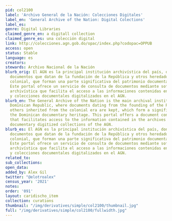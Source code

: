 ```yaml
---
pid: col2100
label: 'Archivo General de la Nación: Colecciones Digitales'
label_en: 'General Archive of the Nation: Digital Colections'
label_es:
genre: Digital Libraries
claimed_genre_en: a digitall collection
claimed_genre_es: una colección digital
link: http://colecciones.agn.gob.do/opac/index.php?codopac=OPPUB
access: open
status: Stable
language: es
creators:
stewards: Archivo Nacional de la Nación
blurb_orig: El AGN es la principal institución archivística del país, donde se custodian
  documentos que datan de la fundación de la República y otros heredados de la época
  colonial, que forman una parte significativa del patrimonio documental dominicano.
  Este portal ofrece un servicio de consulta de documentos mediante software de gestión
  archivística que facilita el acceso a las informaciones contenidas en los fondos
  y colecciones documentales digitalizados en el AGN.
blurb_en: The General Archive of the Nation is the main archival institution in the
  Dominican Republic, where documents dating from the founding of the Republic and
  others inherited from the colonial era are kept, which form a significant part of
  the Dominican documentary heritage. This portal offers a document consultation service
  that facilitates access to the information contained in the archives and to the
  documentary digitized collections of the AGN.
blurb_es: El AGN es la principal institución archivística del país, donde se custodian
  documentos que datan de la fundación de la República y otros heredados de la época
  colonial, que forman una parte significativa del patrimonio documental dominicano.
  Este portal ofrece un servicio de consulta de documentos mediante software de gestión
  archivística que facilita el acceso a las informaciones contenidas en los fondos
  y colecciones documentales digitalizados en el AGN.
related_to:
sub_collections:
open_data:
added_by: Alex Gil
twitter: "@elotroalex"
census_year: '2021'
notes:
order: '091'
layout: caridischo_item
collection: curations
thumbnail: "/img/derivatives/simple/col2100/thumbnail.jpg"
full: "/img/derivatives/simple/col2100/fullwidth.jpg"
---
```

